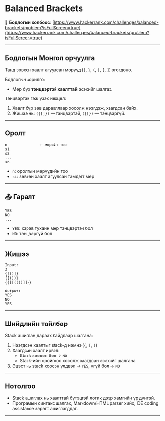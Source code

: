 # Balanced Brackets

🔗 **Бодлогын холбоос**: [https://www.hackerrank.com/challenges/balanced-brackets/problem?isFullScreen=true](https://www.hackerrank.com/challenges/balanced-brackets/problem?isFullScreen=true)

---

##  Бодлогын Монгол орчуулга

Танд зөвхөн хаалт агуулсан мөрүүд (`{`, `}`, `(`, `)`, `[`, `]`) өгөгдөнө. 

Бодлогын зорилго:
- Мөр бүр **тэнцвэртэй хаалттай** эсэхийг шалгах.

Тэнцвэртэй гэж үзэх нөхцөл:
1. Хаалт бүр зөв дарааллаар хосолж нээгдэж, хаагдсан байх.
2. Жишээ нь: `({[]})` — тэнцвэртэй, `({[})` — тэнцвэргүй.

---

##  Оролт

```
n               ← мөрийн тоо
s1
s2
...
sn
```

- `n`: оролтын мөрүүдийн тоо
- `si`: зөвхөн хаалт агуулсан тэмдэгт мөр

---

## 📤 Гаралт

```
YES
NO
...
```

- `YES`: хэрэв тухайн мөр тэнцвэртэй бол
- `NO`: тэнцвэргүй бол

---

##  Жишээ

```text
Input:
3
{[()]}
{[(])}
{{[[(())]]}}

Output:
YES
NO
YES
```

---

##  Шийдлийн тайлбар

Stack ашиглан дараах байдлаар шалгана:
1. Нээгдсэн хаалтыг stack-д нэмнэ (`{`, `[`, `(`)
2. Хаагдсан хаалт ирвэл:
   - Stack хоосон бол → `NO`
   - Stack-ийн оройгоос хосолж хаагдсан эсэхийг шалгана
3. Эцэст нь stack хоосон үлдвэл → `YES`, үгүй бол → `NO`


---

##  Нотолгоо

- Stack ашиглах нь хаалттай бүтэцтэй логик дээр хамгийн үр дүнтэй.
- Програмын синтакс шалгах, Markdown/HTML parser хийх, IDE coding assistance зэрэгт ашиглагддаг.

---
